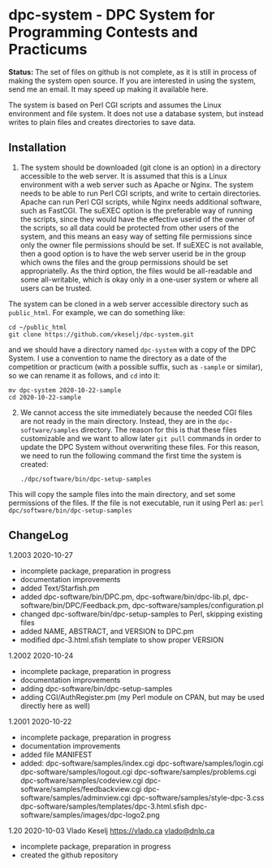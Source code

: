# dpc-system - DPC System for Programming Contests and Practicums

**Status:**  The set of files on github is not complete, as it is
 still in process of making the system open source.
 If you are interested in using the system, send me an email.  It may
 speed up making it available here.

The system is based on Perl CGI scripts and assumes the Linux environment
and file system.  It does not use a database system, but instead
writes to plain files and creates directories to save data.

## Installation

1. The system should be downloaded (git clone is an option) in a
directory accessible to the web server.  It is assumed that this is a
Linux environment with a web server such as Apache or Nginx.  The
system needs to be able to run Perl CGI scripts, and write to certain
directories.  Apache can run Perl CGI scripts, while Nginx needs
additional software, such as FastCGI.  The suEXEC option is the
preferable way of running the scripts, since they would have the
effective userid of the owner of the scripts, so all data could be
protected from other users of the system, and this means an easy way
of setting file permissions since only the owner file permissions
should be set.  If suEXEC is not available, then a good option is to
have the web server userid be in the group which owns the files and
the group permissions should be set appropriatelly.  As the third
option, the files would be all-readable and some all-writable, which
is okay only in a one-user system or where all users can be trusted.

The system can be cloned in a web server accessible directory such as
<code>public_html</code>.  For example, we can do something like:

    cd ~/public_html
    git clone https://github.com/vkeselj/dpc-system.git

and we should have a directory named <code>dpc-system</code> with a
copy of the DPC System.  I use a convention to name the directory as a
date of the competition or practicum (with a possible suffix, such as
<code>-sample</code> or similar), so we can rename it as follows, and
`cd` into it:

    mv dpc-system 2020-10-22-sample
    cd 2020-10-22-sample

2. We cannot access the site immediately because the needed CGI files
are not ready in the main directory.  Instead, they are in the
`dpc-software/samples` directory.  The reason for this is that these
files customizable and we want to allow later `git pull` commands in
order to update the DPC System without overwriting these files.
For this reason, we need to run the following command the first time
the system is created:
    ```
    ./dpc/software/bin/dpc-setup-samples
    ```
This will copy the sample files into the main directory, and set some
permissions of the files.  If the file is not executable, run it using
Perl as:
    ```
    perl dpc/software/bin/dpc-setup-samples
    ```

## ChangeLog

1.2003 2020-10-27
- incomplete package, preparation in progress
- documentation improvements
- added Text/Starfish.pm
- added dpc-software/bin/DPC.pm, dpc-software/bin/dpc-lib.pl,
  dpc-software/bin/DPC/Feedback.pm, dpc-software/samples/configuration.pl
- changed dpc-software/bin/dpc-setup-samples to Perl, skipping
  existing files
- added NAME, ABSTRACT, and VERSION to DPC.pm
- modified dpc-3.html.sfish template to show proper VERSION

1.2002 2020-10-24
- incomplete package, preparation in progress
- documentation improvements
- adding dpc-software/bin/dpc-setup-samples
- adding CGI/AuthRegister.pm (my Perl module on CPAN, but may be used
       directly here as well)

1.2001 2020-10-22
- incomplete package, preparation in progress
- documentation improvements
- added file MANIFEST
- added:
   dpc-software/samples/index.cgi
   dpc-software/samples/login.cgi
   dpc-software/samples/logout.cgi
   dpc-software/samples/problems.cgi
   dpc-software/samples/codeview.cgi
   dpc-software/samples/feedbackview.cgi
   dpc-software/samples/adminview.cgi
   dpc-software/samples/style-dpc-3.css
   dpc-software/samples/templates/dpc-3.html.sfish
   dpc-software/samples/images/dpc-logo2.png

1.20 2020-10-03 Vlado Keselj https://vlado.ca vlado@dnlp.ca
- incomplete package, preparation in progress
- created the github repository
